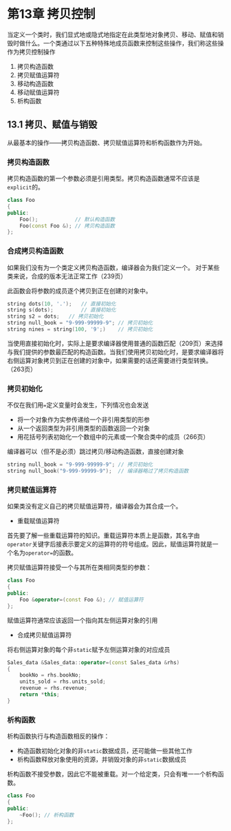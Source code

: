 # 第13章 拷贝控制

当定义一个类时，我们显式地或隐式地指定在此类型地对象拷贝、移动、赋值和销毁时做什么。一个类通过以下五种特殊地成员函数来控制这些操作，我们称这些操作为拷贝控制操作

1. 拷贝构造函数
2. 拷贝赋值运算符
3. 移动构造函数
4. 移动赋值运算符
5. 析构函数

## 13.1 拷贝、赋值与销毁

从最基本的操作——拷贝构造函数、拷贝赋值运算符和析构函数作为开始。

### 拷贝构造函数

拷贝构造函数的第一个参数必须是引用类型。拷贝构造函数通常不应该是`explicit`的。

```cpp
class Foo
{
public:
    Foo();            // 默认构造函数
    Foo(const Foo &); // 拷贝构造函数
};
```

### 合成拷贝构造函数

如果我们没有为一个类定义拷贝构造函数，编译器会为我们定义一个。 对于某些类来说，合成的版本无法正常工作（239页）

此函数会将参数的成员逐个拷贝到正在创建的对象中。

```cpp
string dots(10, '.');	// 直接初始化
string s(dots);			// 直接初始化
string s2 = dots;	// 拷贝初始化
string null_book = "9-999-99999-9";	// 拷贝初始化
string nines = string(100, '9';)	// 拷贝初始化
```

当使用直接初始化时，实际上是要求编译器使用普通的函数匹配（209页）来选择与我们提供的参数最匹配的构造函数。当我们使用拷贝初始化时，是要求编译器将右侧运算对象拷贝到正在创建的对象中，如果需要的话还需要进行类型转换。（263页）

### 拷贝初始化

不仅在我们用`=`定义变量时会发生，下列情况也会发送

- 将一个对象作为实参传递给一个非引用类型的形参
- 从一个返回类型为非引用类型的函数返回一个对象
- 用花括号列表初始化一个数组中的元素或一个聚合类中的成员（266页）

编译器可以（但不是必须）跳过拷贝/移动构造函数，直接创建对象

```cpp
string null_book = "9-999-99999-9";	// 拷贝初始化
string null_book("9-999-99999-9");	// 编译器略过了拷贝构造函数
```

### 拷贝赋值运算符

如果类没有定义自己的拷贝赋值运算符，编译器会为其合成一个。

- 重载赋值运算符

首先要了解一些重载运算符的知识。重载运算符本质上是函数，其名字由`operator`关键字后接表示要定义的运算符的符号组成。因此，赋值运算符就是一个名为`operator=`的函数。

拷贝赋值运算符接受一个与其所在类相同类型的参数：

```cpp
class Foo
{
public:
    Foo &operator=(const Foo &); // 赋值运算符
};
```

赋值运算符通常应该返回一个指向其左侧运算对象的引用

- 合成拷贝赋值运算符

将右侧运算对象的每个非`static`赋予左侧运算对象的对应成员

```cpp
Sales_data &Sales_data::operator=(const Sales_data &rhs)
{
    bookNo = rhs.bookNo;
    units_sold = rhs.units_sold;
    revenue = rhs.revenue;
    return *this;
}
```



### 析构函数

析构函数执行与构造函数相反的操作：

- 构造函数初始化对象的非`static`数据成员，还可能做一些其他工作
- 析构函数释放对象使用的资源，并销毁对象的非`static`数据成员

析构函数不接受参数，因此它不能被重载。对一个给定类，只会有唯一一个析构函数。

```cpp
class Foo
{
public:
    ~Foo(); // 析构函数
};

```



